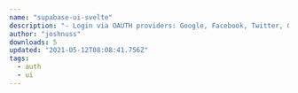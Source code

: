 ```yaml
---
name: "supabase-ui-svelte"
description: "- Login via OAUTH providers: Google, Facebook, Twitter, Github, Azure, Gitlab, Bitbucket - Login and signup via email/password - Login via magic link - Password recovery - Password reset"
author: "joshnuss"
downloads: 5
updated: "2021-05-12T08:08:41.756Z"
tags: 
  - auth
  - ui
---
```

